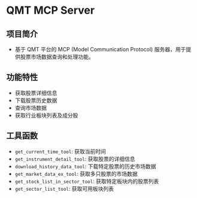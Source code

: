 # QMT MCP Server

## 项目简介

- 基于 QMT 平台的 MCP (Model Communication Protocol) 服务器，用于提供股票市场数据查询和处理功能。

## 功能特性

- 获取股票详细信息
- 下载股票历史数据
- 查询市场数据
- 获取行业板块列表及成分股


## 工具函数

- `get_current_time_tool`: 获取当前时间
- `get_instrument_detail_tool`: 获取股票的详细信息
- `download_history_data_tool`: 下载特定股票的历史市场数据
- `get_market_data_ex_tool`: 获取多只股票的市场数据
- `get_stock_list_in_sector_tool`: 获取特定板块内的股票列表
- `get_sector_list_tool`: 获取可用板块列表
